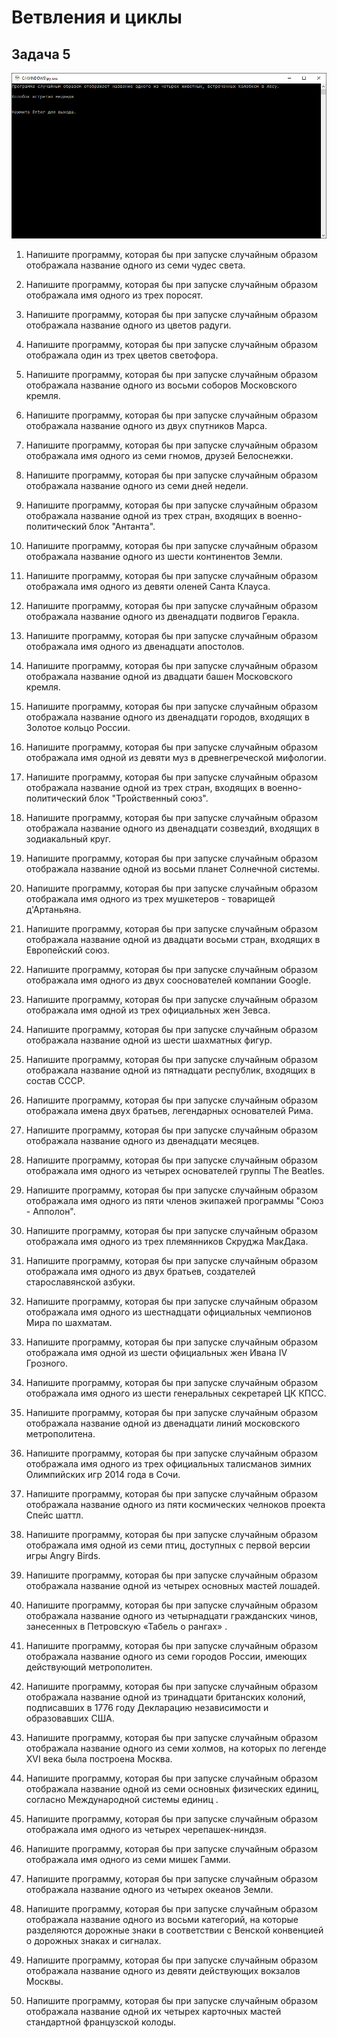 # Ветвления и циклы

## Задача 5

![Пример решения задачи 5](img/task_5_0.png)

1. Напишите программу, которая бы при запуске случайным образом отображала название одного из семи чудес света.

1. Напишите программу, которая бы при запуске случайным образом отображала имя одного из трех поросят.

1. Напишите программу, которая бы при запуске случайным образом отображала название одного из цветов радуги.

1. Напишите программу, которая бы при запуске случайным образом отображала один из трех цветов светофора.

1. Напишите программу, которая бы при запуске случайным образом отображала название одного из восьми соборов Московского кремля.

1. Напишите программу, которая бы при запуске случайным образом отображала название одного из двух спутников Марса.

1. Напишите программу, которая бы при запуске случайным образом отображала имя одного из семи гномов, друзей Белоснежки.

1. Напишите программу, которая бы при запуске случайным образом отображала название одного из семи дней недели.

1. Напишите программу, которая бы при запуске случайным образом отображала название одной из трех стран, входящих в военно-политический блок "Антанта".

1. Напишите программу, которая бы при запуске случайным образом отображала название одного из шести континентов Земли.

1. Напишите программу, которая бы при запуске случайным образом отображала имя одного из девяти оленей Санта Клауса.

1. Напишите программу, которая бы при запуске случайным образом отображала название одного из двенадцати подвигов Геракла.

1. Напишите программу, которая бы при запуске случайным образом отображала имя одного из двенадцати апостолов.

1. Напишите программу, которая бы при запуске случайным образом отображала название одной из двадцати башен Московского кремля.

1. Напишите программу, которая бы при запуске случайным образом отображала название одного из двенадцати городов, входящих в Золотое кольцо России.

1. Напишите программу, которая бы при запуске случайным образом отображала имя одной из девяти муз в древнегреческой мифологии.

1. Напишите программу, которая бы при запуске случайным образом отображала название одной из трех стран, входящих в военно-политический блок "Тройственный союз".

1. Напишите программу, которая бы при запуске случайным образом отображала название одного из двенадцати созвездий, входящих в зодиакальный круг.

1. Напишите программу, которая бы при запуске случайным образом отображала название одной из восьми планет Солнечной системы.

1. Напишите программу, которая бы при запуске случайным образом отображала имя одного из трех мушкетеров - товарищей д'Артаньяна.

1. Напишите программу, которая бы при запуске случайным образом отображала название одной из двадцати восьми стран, входящих в Европейский союз.

1. Напишите программу, которая бы при запуске случайным образом отображала имя одного из двух сооснователей компании Google.

1. Напишите программу, которая бы при запуске случайным образом отображала имя одной из трех официальных жен Зевса.

1. Напишите программу, которая бы при запуске случайным образом отображала название одной из шести шахматных фигур.

1. Напишите программу, которая бы при запуске случайным образом отображала название одной из пятнадцати республик, входящих в состав СССР.

1. Напишите программу, которая бы при запуске случайным образом отображала имена двух братьев, легендарных основателей Рима.

1. Напишите программу, которая бы при запуске случайным образом отображала название одного из двенадцати месяцев.

1. Напишите программу, которая бы при запуске случайным образом отображала имя одного из четырех основателей группы The Beatles.

1. Напишите программу, которая бы при запуске случайным образом отображала имя одного из пяти членов экипажей программы "Союз - Апполон".

1. Напишите программу, которая бы при запуске случайным образом отображала имя одного из трех племянников Скруджа МакДака.

1. Напишите программу, которая бы при запуске случайным образом отображала имя одного из двух братьев, создателей старославянской азбуки.

1. Напишите программу, которая бы при запуске случайным образом отображала имя одного из шестнадцати официальных чемпионов Мира по шахматам.

1. Напишите программу, которая бы при запуске случайным образом отображала имя одной из шести официальных жен Ивана IV Грозного.

1. Напишите программу, которая бы при запуске случайным образом отображала имя одного из шести генеральных секретарей ЦК КПСС.

1. Напишите программу, которая бы при запуске случайным образом отображала название одной из двенадцати линий московского метрополитена.

1. Напишите программу, которая бы при запуске случайным образом отображала имя одного из трех официальных талисманов зимних Олимпийских игр 2014 года в Сочи.

1. Напишите программу, которая бы при запуске случайным образом отображала название одного из пяти космических челноков проекта Спейс шаттл.

1. Напишите программу, которая бы при запуске случайным образом отображала имя одной из семи птиц, доступных с первой версии игры Angry Birds.

1. Напишите программу, которая бы при запуске случайным образом отображала название одной из четырех основных мастей лошадей.

1. Напишите программу, которая бы при запуске случайным образом отображала название одного из четырнадцати гражданских чинов, занесенных в Петровскую «Табель о рангах» .

1. Напишите программу, которая бы при запуске случайным образом отображала название одного из семи городов России, имеющих действующий метрополитен.

1. Напишите программу, которая бы при запуске случайным образом отображала название одной из тринадцати британских колоний, подписавших в 1776 году Декларацию независимости и образовавших США.

1. Напишите программу, которая бы при запуске случайным образом отображала название одного из семи холмов, на которых по легенде XVI века была построена Москва.

1. Напишите программу, которая бы при запуске случайным образом отображала название одной из семи основных физических единиц, согласно Международной системы единиц .

1. Напишите программу, которая бы при запуске случайным образом отображала имя одного из четырех черепашек-ниндзя.

1. Напишите программу, которая бы при запуске случайным образом отображала имя одного из семи мишек Гамми.

1. Напишите программу, которая бы при запуске случайным образом отображала название одного из четырех океанов Земли.

1. Напишите программу, которая бы при запуске случайным образом отображала название одного из восьми категорий, на которые разделяются дорожные знаки в соответствии с Венской конвенцией о дорожных знаках и сигналах.

1. Напишите программу, которая бы при запуске случайным образом отображала название одного из девяти действующих вокзалов Москвы.

1. Напишите программу, которая бы при запуске случайным образом отображала название одной их четырех карточных мастей стандартной французской колоды.

